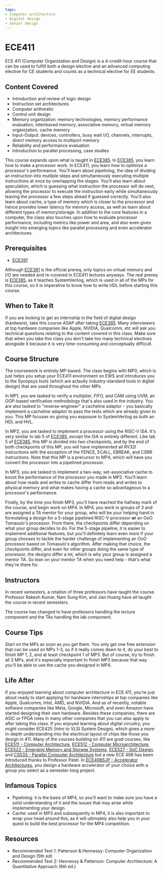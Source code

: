 ```yaml
---
tags:
- Computer architecture
- Digital design
- Senior design
---
```

# ECE411

ECE 411 (Computer Organization and Design) is a 4-credit-hour course that can be used to fulfill both a design elective and an advanced computing elective for CE students and counts as a technical elective for EE students.

## Content Covered

- Introduction and review of logic design
- Instruction set architectures
- Computer arithmetic
- Control unit design
- Memory organization: memory technologies, memory performance evaluation, interleaved memory, associative memory, virtual memory organization, cache memory
- Input-Output: devices, controllers, busy wait I/O, channels, interrupts, direct memory access to multiport memory
- Reliability and performance evaluation
- Introduction to parallel processing, case studies

This course expands upon what is taught in [ECE385](ECE385.md). In [ECE385](ECE385.md), you learn how to make a processor work. In ECE411, you learn how to optimize a processor's performance. You'll learn about pipelining, the idea of dividing an instruction into multiple steps and simultaneously executing multiple instructions at once by overlapping the stages. You'll also learn about speculation, which is guessing what instruction the processor will do next, allowing the processor to execute the instruction early while simultaneously leaving the processor a few steps ahead if guessed correctly. You'll also learn about cache, a type of memory which is closer to the processor and hence provides lower latency for memory access, as well as learn about different types of memory/storage. In addition to the core features in a computer, the class also touches upon how to evaluate processor performance, including metrics like power and area, and also even gives insight into emerging topics like parallel processing and even accelerator architectures.

## Prerequisites

- [ECE391](ECE391.md)

Although [ECE391](ECE391.md) is the official prereq, only topics on virtual memory and I/O are needed and re-covered in ECE411 lectures anyways. The real prereq is [ECE385](ECE385.md), as it teaches SystemVerilog, which is used in all of the MPs for this course, so it is imperative to know how to write HDL before starting this course.

## When to Take It

If you are looking to get an internship in the field of digital design (hardware), take this course ASAP after taking [ECE385](ECE385.md). Many interviewers at top hardware companies like Apple, NVIDIA, Qualcomm, etc will ask you technical questions relating to the content covered in this class. Make sure that when you take this class you don't take too many technical electives alongside it because it is very time-consuming and conceptually difficult.

## Course Structure

The coursework is entirely MP-based. The class begins with MP0, which is just helps you setup your ECE411 environment on EWS and introduces you to the Synopsys tools (which are actaully industry-standard tools in digital design) that are used throughout the other MPs.

In MP1, you are tasked to verify a multiplier, FIFO, and CAM using UVM, an OOP-based verification methodology that's also used in the industry. You are also tasked to "reverse-engineer" a cacheline adaptor - you basically implement a cacheline adaptor to pass the tests which are already given to you. This MP focuses on giving you exposure to SystemVerilog as both an HDL and HVL.

In MP2, you are tasked to implement a processor using the RISC-V ISA. It's very similar to lab 5 of [ECE385](ECE385.md), except the ISA is entirely different. Like lab 5 of [ECE385](ECE385.md), this MP is divided into two checkpoints, and by the end of both checkpoints of this MP, you will have implemented all RV32I instructions with the exception of the FENCE, ECALL, EBREAK, and CSRR instructions. Note that this MP is a precursor to MP4, which will have you convert the processor into a pipelined processor.

In MP3, you are tasked to implement a two-way, set-associative cache to boost the performance of the processor you made in MP2. You'll learn about how reads and writes to cache differ from reads and writes to physical memory and what makes having a cache so advantageous to a processor's performance.

Finally, by the time you finish MP3, you'll have reached the halfway mark of the course, and begin work on MP4. In MP4, you work in groups of 3 and are assigned a TA mentor for your group, who will be your helping hand in formulating a design for a 5-stage pipelined RISC-V processor **or** an OoO Tomasulo's processor. From there, the checkpoints differ depending on what your group decides to do. For the 5-stage pipeline, it is easier to implement additional features, but you'll definitely learn even more if your group chooses to tackle the harder challenge of implementing an OoO processor based on Tomasulo's algorithm. After making that choice, the checkpoints differ, and even for other groups doing the same type of processor, the designs differ a lot, which is why your group is assigned a mentor TA. So lean on your mentor TA when you need help - that's what they're there for.

## Instructors

In recent semesters, a rotation of three professors have taught the course. Professor Rakesh Kumar, Nam Sung Kim, and Jian Huang have all taught the course in recent semesters.

The course has changed to have professors handling the lecture component and the TAs handling the lab component.

## Course Tips

Start on the MPs as soon as you get them. You only get one free extension that can be used on MPs 1-3, so if it really comes down to it, do your best to finish MP 1, 2, and at least checkpoint 1 of MP3. But of course, try to finish all 3 MPs, and it's especially important to finish MP3 because that way you'll be able to use the cache you designed in MP4.

## Life After

If you enjoyed learning about computer architecture in ECE 411, you're just about ready to start applying for hardware internships at top companies like Apple, Qualcomm, Intel, AMD, and NVIDIA. And as of recently, notable software companies like Meta, Google, Microsoft, and even Amazon have started designing their own hardware. Besides these companies, there are ASIC or FPGA roles in many other companies that you can also apply to after taking this class. If you enjoyed learning about digital circuitry, you might consider ECE425 (Intro to VLSI System Design), which gives a more in-depth understanding into the electrical layout of chips like those you design in 411. Many of the courses building on 411 are grad courses, like [ECE511 - Computer Architecture](ECE511.md), [ECE512 - Computer Microarchitecture](ECE512.md), [ECE522 - Emerging Memory and Storage Systems](ECE522.md), [ECE527 - SoC Design](ECE527.md), and [CS533 - Parallel Computer Architecture](../CS%20Course%20Offerings/CS533.md) but a new ECE 498 has been introduced thanks to Professor Patel. In [ECE498SJP - Accelerator Architectures](ECE498SJP.md), you design a hardware accelerator of your choice with a group you select as a semester-long project.

## Infamous Topics

- Pipelining: it is the basis of MP4, so you'll want to make sure you have a solid understanding of it and the issues that may arise while implementing your design.
- Cache: used in MP3 and subsequently in MP4, it is also important to wrap your head around this, as it will ultimately also help you in your quest to build the best processor for the MP4 competition.

## Resources

- Recommended Text 1: Patterson & Hennessy: Computer Organization and Design (5th ed)
- Recommended Text 2: Hennessy & Patterson: Computer Architecture: A Quantitative Approach (6th ed.)
